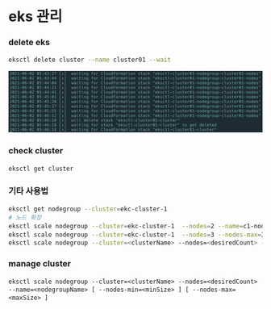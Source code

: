 # eks 관리

### delete eks

```bash
eksctl delete cluster --name cluster01 --wait
```

![](./images/2021-06-02-05-47-12.png)

### check cluster

```bash
eksctl get cluster
```

### 기타 사용법

```bash
eksctl get nodegroup --cluster=ekc-cluster-1
# 노드 확장
eksctl scale nodegroup --cluster=ekc-cluster-1  --nodes=2 --name=c1-nodes
eksctl scale nodegroup --cluster=ekc-cluster-1  --nodes=3 --nodes-max=3 --name=c1-nodes
eksctl scale nodegroup --cluster=<clusterName> --nodes=<desiredCount> --name=<nodegroupName> [ --nodes-min=<minSize> ] [ --nodes-max=<maxSize> ]
```

### manage cluster

```text
eksctl scale nodegroup --cluster=<clusterName> --nodes=<desiredCount> --name=<nodegroupName> [ --nodes-min=<minSize> ] [ --nodes-max=<maxSize> ]
```

